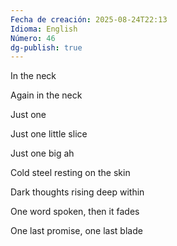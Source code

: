 ```yaml
---
Fecha de creación: 2025-08-24T22:13
Idioma: English
Número: 46
dg-publish: true
---
```

In the neck

Again in the neck

Just one

Just one little slice

Just one big ah

Cold steel resting on the skin

Dark thoughts rising deep within

One word spoken, then it fades

One last promise, one last blade